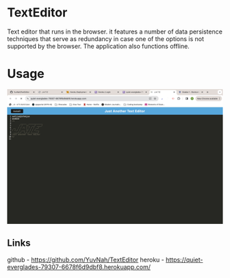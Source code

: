 # TextEditor

Text editor that runs in the browser. it features a number of data persistence techniques that serve as redundancy in case one of the options is not supported by the browser. The application also functions offline.

# Usage

![](assets/screenshot.png)

## Links

github - https://github.com/YuvNah/TextEditor
heroku - https://quiet-everglades-79307-6678f6d9dbf8.herokuapp.com/

```

```
